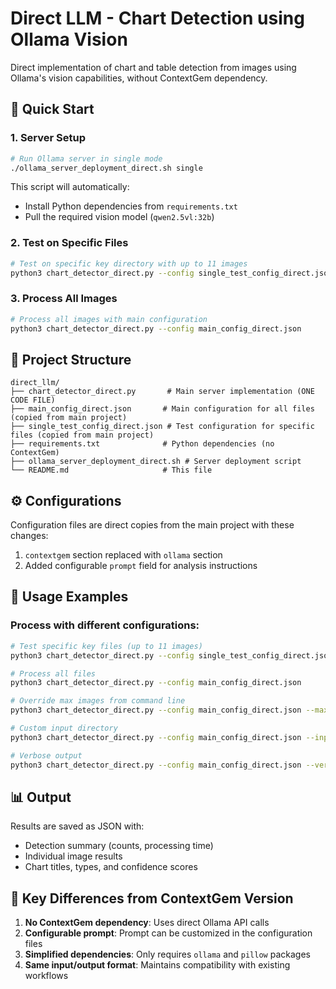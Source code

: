 # Direct LLM - Chart Detection using Ollama Vision

Direct implementation of chart and table detection from images using Ollama's vision capabilities, without ContextGem dependency.

## 🚀 Quick Start

### 1. Server Setup
```bash
# Run Ollama server in single mode
./ollama_server_deployment_direct.sh single
```

This script will automatically:
- Install Python dependencies from `requirements.txt`
- Pull the required vision model (`qwen2.5vl:32b`)

### 2. Test on Specific Files
```bash
# Test on specific key directory with up to 11 images
python3 chart_detector_direct.py --config single_test_config_direct.json
```

### 3. Process All Images
```bash
# Process all images with main configuration
python3 chart_detector_direct.py --config main_config_direct.json
```

## 📁 Project Structure

```
direct_llm/
├── chart_detector_direct.py       # Main server implementation (ONE CODE FILE)
├── main_config_direct.json       # Main configuration for all files (copied from main project)
├── single_test_config_direct.json # Test configuration for specific files (copied from main project)
├── requirements.txt              # Python dependencies (no ContextGem)
├── ollama_server_deployment_direct.sh # Server deployment script
└── README.md                     # This file
```

## ⚙️ Configurations

Configuration files are direct copies from the main project with these changes:
1. `contextgem` section replaced with `ollama` section
2. Added configurable `prompt` field for analysis instructions

## 🎯 Usage Examples

### Process with different configurations:
```bash
# Test specific key files (up to 11 images)
python3 chart_detector_direct.py --config single_test_config_direct.json

# Process all files
python3 chart_detector_direct.py --config main_config_direct.json

# Override max images from command line
python3 chart_detector_direct.py --config main_config_direct.json --max-images 5

# Custom input directory
python3 chart_detector_direct.py --config main_config_direct.json --input /path/to/images

# Verbose output
python3 chart_detector_direct.py --config main_config_direct.json --verbose
```

## 📊 Output

Results are saved as JSON with:
- Detection summary (counts, processing time)
- Individual image results
- Chart titles, types, and confidence scores

## 🔧 Key Differences from ContextGem Version

1. **No ContextGem dependency**: Uses direct Ollama API calls
2. **Configurable prompt**: Prompt can be customized in the configuration files
3. **Simplified dependencies**: Only requires `ollama` and `pillow` packages
4. **Same input/output format**: Maintains compatibility with existing workflows